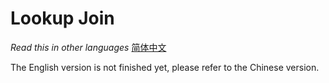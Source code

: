 # Lookup Join
*Read this in other languages* [简体中文](https://github.com/LadyForest/flink-table-store-101/blob/master/lookup-join/README.zh.md)

The English version is not finished yet, please refer to the Chinese version.